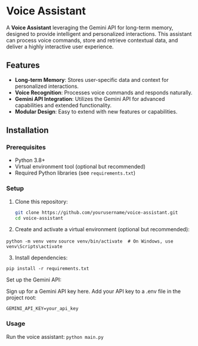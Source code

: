 # Voice Assistant

A **Voice Assistant** leveraging the Gemini API for long-term memory, designed to provide intelligent and personalized interactions. This assistant can process voice commands, store and retrieve contextual data, and deliver a highly interactive user experience.

## Features

- **Long-term Memory**: Stores user-specific data and context for personalized interactions.
- **Voice Recognition**: Processes voice commands and responds naturally.
- **Gemini API Integration**: Utilizes the Gemini API for advanced capabilities and extended functionality.
- **Modular Design**: Easy to extend with new features or capabilities.

## Installation

### Prerequisites
- Python 3.8+
- Virtual environment tool (optional but recommended)
- Required Python libraries (see `requirements.txt`)

### Setup
1. Clone this repository:
   ```bash
   git clone https://github.com/yourusername/voice-assistant.git
   cd voice-assistant

2. Create and activate a virtual environment (optional but recommended):

`python -m venv venv`
`source venv/bin/activate  # On Windows, use venv\Scripts\activate`


3. Install dependencies:

`pip install -r requirements.txt`

Set up the Gemini API:

Sign up for a Gemini API key here. 
Add your API key to a .env file in the project root:

`GEMINI_API_KEY=your_api_key`

### Usage
Run the voice assistant:
`python main.py`


